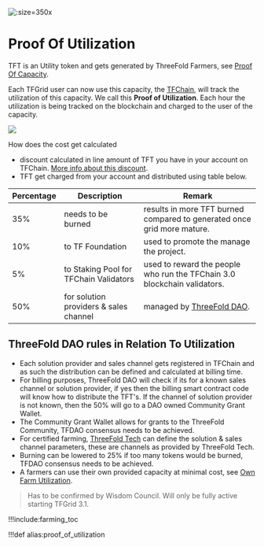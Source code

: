 
![](img/farming_reward.jpg ':size=350x')

# Proof Of Utilization

TFT is an Utility token and gets generated by ThreeFold Farmers, see [Proof Of Capacity](proof_of_capacity).

Each TFGrid user can now use this capacity, the [TFChain](tfchain), will track the utilization of this capacity. We call this **Proof of Utilization**. Each hour the utilization is being tracked on the blockchain and charged to the user of the capacity.

![](img/circular_tft_.png)

How does the cost get calculated

- discount calculated in line amount of TFT you have in your account on TFChain. [More info about this discount](staking_discount_levels).
- TFT get charged from your account and distributed using table below.

| Percentage | Description                            | Remark                                                                   |
| ---------- | -------------------------------------- | ------------------------------------------------------------------------ |
| 35%        | needs to be burned                     | results in more TFT burned compared to generated once grid more mature.  |
| 10%        | to TF Foundation                       | used to promote the manage the project.                                  |
| 5%         | to Staking Pool for TFChain Validators | used to reward the people who run the TFChain 3.0 blockchain validators. |
| 50%        | for solution providers & sales channel | managed by [ThreeFold DAO](tfdao).                                       |



## ThreeFold DAO rules in Relation To Utilization

- Each solution provider and sales channel gets registered in TFChain and as such the distribution can be defined and calculated at billing time.
- For billing purposes, ThreeFold DAO will check if its for a known sales channel or solution provider, if yes then the billing smart contract code will know how to distribute the TFT's. If the channel of solution provider is not known, then the 50% will go to a DAO owned Community Grant Wallet.
- The Community Grant Wallet allows for grants to the ThreeFold Community, TFDAO consensus needs to be achieved.
- For certified farming, [ThreeFold Tech](threefold_tech0) can define the solution & sales channel parameters, these are channels as provided by ThreeFold Tech.
- Burning can be lowered to 25% if too many tokens would be burned, TFDAO consensus needs to be achieved.
- A farmers can use their own provided capacity at minimal cost, see [Own Farm Utilization](proof_of_utilization).


> Has to be confirmed by Wisdom Council. Will only be fully active starting TFGrid 3.1.

!!!include:farming_toc

!!!def alias:proof_of_utilization